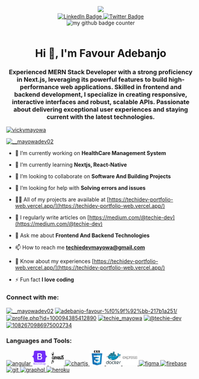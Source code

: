 <html>
  <link rel="stylesheet" href="https://cdn.jsdelivr.net/gh/devicons/devicon@v2.15.1/devicon.min.css">

  <div id="header" align="center">
    <img src="https://media.giphy.com/media/3Xw8jY3zbFRtFd6eK8/giphy.gif" width="100"/>
  </div>
  <div id="badges" align="center">
    <a target="_blank" href="https://www.linkedin.com/in/adebanjo-favour-%f0%9f%92%bb-217b1a251/">
      <img src="https://img.shields.io/badge/LinkedIn-blue?style=for-the-badge&logo=linkedin&logoColor=white" alt="LinkedIn Badge"/>
    </a>
    <a target="_blank" href="https://twitter.com/__mayowadev02">
      <img src="https://img.shields.io/badge/Twitter-blue?style=for-the-badge&logo=twitter&logoColor=white" alt="Twitter Badge"/>
    </a>
  </div>
  <div id="header" align="center">
  <img src="https://komarev.com/ghpvc/?username=vickymayowa&style=flat-square&color=blue" alt="my github badge counter" />
  </div>
  <br />

<h1 align="center">Hi 👋, I'm Favour Adebanjo</h1>
<h3 align="center">Experienced MERN Stack Developer with a strong proficiency in Next.js, leveraging its powerful features to build high-performance web applications. Skilled in frontend and backend development, I specialize in creating responsive, interactive interfaces and robust, scalable APIs. Passionate about delivering exceptional user experiences and staying current with the latest technologies.</h3>

<p align="left"> <a href="https://github.com/ryo-ma/github-profile-trophy"><img src="https://github-profile-trophy.vercel.app/?username=vickymayowa" alt="vickymayowa" /></a> </p>

<p align="left"> <a href="https://twitter.com/__mayowadev02" target="blank"><img src="https://img.shields.io/twitter/follow/__mayowadev02?logo=twitter&style=for-the-badge" alt="__mayowadev02" /></a> </p>

- 🔭 I’m currently working on **HealthCare Management System**

- 🌱 I’m currently learning **Nextjs, React-Native**

- 👯 I’m looking to collaborate on **Software And Building Projects**

- 🤝 I’m looking for help with **Solving errors and issues**

- 👨‍💻 All of my projects are available at [https://techidev-portfolio-web.vercel.app/](https://techidev-portfolio-web.vercel.app/)

- 📝 I regularly write articles on [https://medium.com/@techie-dev](https://medium.com/@techie-dev)

- 💬 Ask me about **Frontend And Backend Technologies**

- 📫 How to reach me **techiedevmayowa@gmail.com**

- 📄 Know about my experiences [https://techidev-portfolio-web.vercel.app/](https://techidev-portfolio-web.vercel.app/)

- ⚡ Fun fact **I love coding**

<h3 align="left">Connect with me:</h3>
<p align="left">
<a href="https://twitter.com/__mayowadev02" target="blank"><img align="center" src="https://raw.githubusercontent.com/rahuldkjain/github-profile-readme-generator/master/src/images/icons/Social/twitter.svg" alt="__mayowadev02" height="30" width="40" /></a>
<a href="https://linkedin.com/in/adebanjo-favour-%f0%9f%92%bb-217b1a251/" target="blank"><img align="center" src="https://raw.githubusercontent.com/rahuldkjain/github-profile-readme-generator/master/src/images/icons/Social/linked-in-alt.svg" alt="adebanjo-favour-%f0%9f%92%bb-217b1a251/" height="30" width="40" /></a>
<a href="https://fb.com/profile.php?id=100094385412890" target="blank"><img align="center" src="https://raw.githubusercontent.com/rahuldkjain/github-profile-readme-generator/master/src/images/icons/Social/facebook.svg" alt="profile.php?id=100094385412890" height="30" width="40" /></a>
<a href="https://instagram.com/techie_mayowa" target="blank"><img align="center" src="https://raw.githubusercontent.com/rahuldkjain/github-profile-readme-generator/master/src/images/icons/Social/instagram.svg" alt="techie_mayowa" height="30" width="40" /></a>
<a href="https://medium.com/@techie-dev" target="blank"><img align="center" src="https://raw.githubusercontent.com/rahuldkjain/github-profile-readme-generator/master/src/images/icons/Social/medium.svg" alt="@techie-dev" height="30" width="40" /></a>
<a href="https://discord.gg/1082670986975002734" target="blank"><img align="center" src="https://raw.githubusercontent.com/rahuldkjain/github-profile-readme-generator/master/src/images/icons/Social/discord.svg" alt="1082670986975002734" height="30" width="40" /></a>
</p>

<h3 align="left">Languages and Tools:</h3>
<p align="left">
  <a href="https://angular.io" target="_blank" rel="noreferrer"> <img src="https://angular.io/assets/images/logos/angular/angular.svg" alt="angular" width="40" height="40"/> </a>
  <a href="https://getbootstrap.com" target="_blank" rel="noreferrer"> <img src="https://raw.githubusercontent.com/devicons/devicon/master/icons/bootstrap/bootstrap-plain-wordmark.svg" alt="bootstrap" width="40" height="40"/> </a>
  <a href="https://canvasjs.com" target="_blank" rel="noreferrer"> <img src="https://raw.githubusercontent.com/Hardik0307/Hardik0307/master/assets/canvasjs-charts.svg" alt="canvasjs" width="40" height="40"/> </a>
  <a href="https://www.chartjs.org" target="_blank" rel="noreferrer"> <img src="https://www.chartjs.org/media/logo-title.svg" alt="chartjs" width="40" height="40"/> </a>
  <a href="https://www.w3schools.com/css/" target="_blank" rel="noreferrer"> <img src="https://raw.githubusercontent.com/devicons/devicon/master/icons/css3/css3-original-wordmark.svg" alt="css3" width="40" height="40"/> </a>
  <a href="https://www.docker.com/" target="_blank" rel="noreferrer"> <img src="https://raw.githubusercontent.com/devicons/devicon/master/icons/docker/docker-original-wordmark.svg" alt="docker" width="40" height="40"/> </a>
  <a href="https://expressjs.com" target="_blank" rel="noreferrer"> <img src="https://raw.githubusercontent.com/devicons/devicon/master/icons/express/express-original-wordmark.svg" alt="express" width="40" height="40"/> </a>
  <a href="https://www.figma.com/" target="_blank" rel="noreferrer"> <img src="https://www.vectorlogo.zone/logos/figma/figma-icon.svg" alt="figma" width="40" height="40"/> </a>
  <a href="https://firebase.google.com/" target="_blank" rel="noreferrer"> <img src="https://www.vectorlogo.zone/logos/firebase/firebase-icon.svg" alt="firebase" width="40" height="40"/> </a>
  <a href="https://git-scm.com/" target="_blank" rel="noreferrer"> <img src="https://www.vectorlogo.zone/logos/git-scm/git-scm-icon.svg" alt="git" width="40" height="40"/> </a>
  <a href="https://graphql.org" target="_blank" rel="noreferrer"> <img src="https://www.vectorlogo.zone/logos/graphql/graphql-icon.svg" alt="graphql" width="40" height="40"/> </a>
  <a href="https://heroku.com" target="_blank" rel="noreferrer"> <img src="https://www.vectorlogo.zone/logos/heroku/heroku-icon.svg" alt="heroku" width="40" height="40"/> </a>
